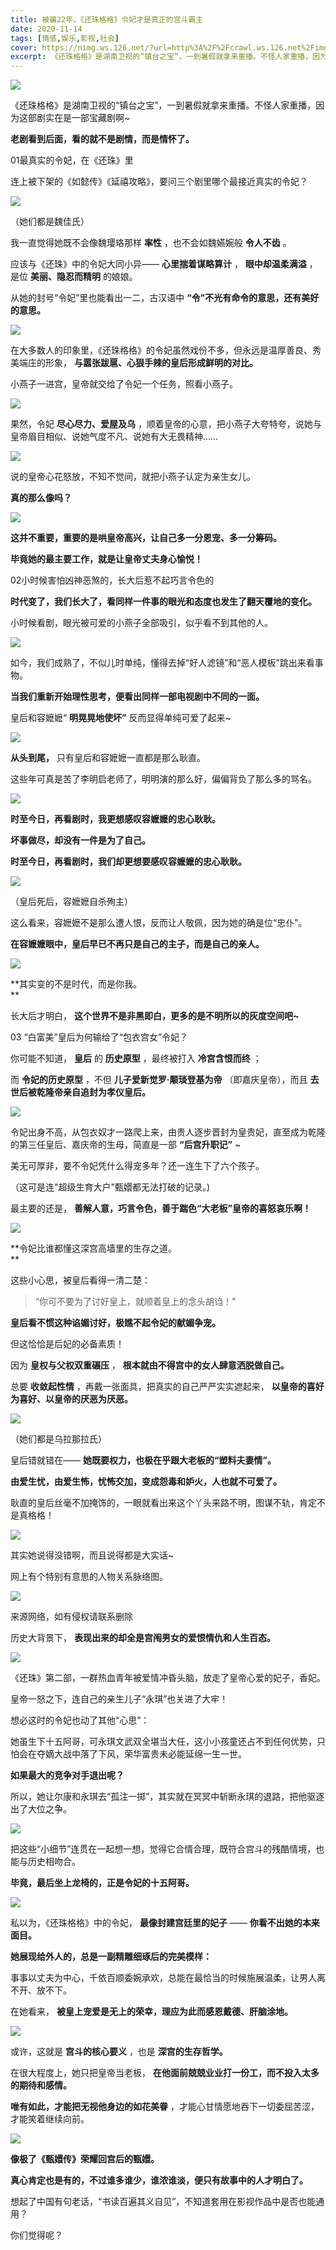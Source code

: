```yaml
---
title: 被骗22年，《还珠格格》令妃才是真正的宫斗霸主
date: 2020-11-14
tags: [情感,娱乐,影视,社会]
cover: https://nimg.ws.126.net/?url=http%3A%2F%2Fcrawl.ws.126.net%2Fimg%2Fd9ed7f5c8968b43b5a352131cc361980.jpg&thumbnail=650x2147483647&quality=80&type=jpg
excerpt: 《还珠格格》是湖南卫视的“镇台之宝”，一到暑假就拿来重播。不怪人家重播，因为这部剧实在是一部宝藏剧啊~
---
```

![](https://nimg.ws.126.net/?url=http%3A%2F%2Fcrawl.ws.126.net%2Fimg%2Fd9ed7f5c8968b43b5a352131cc361980.jpg&thumbnail=650x2147483647&quality=80&type=jpg)  

《还珠格格》是湖南卫视的“镇台之宝”，一到暑假就拿来重播。不怪人家重播，因为这部剧实在是一部宝藏剧啊~

**老剧看到后面，看的就不是剧情，而是情怀了。**

01最真实的令妃，在《还珠》里

连上被下架的《如懿传》《延禧攻略》，要问三个剧里哪个最接近真实的令妃？

![](https://nimg.ws.126.net/?url=http%3A%2F%2Fcrawl.ws.126.net%2Fimg%2F89644f473b1fe45f54f652bf692ef60e.jpg&thumbnail=650x2147483647&quality=80&type=jpg)  

（她们都是魏佳氏）

我一直觉得她既不会像魏璎珞那样 **率性** ，也不会如魏嬿婉般 **令人不齿** 。

应该与《还珠》中的令妃大同小异—— **心里揣着谋略算计** ， **眼中却温柔满溢** ，是位 **美丽、隐忍而精明** 的娘娘。

从她的封号“令妃”里也能看出一二，古汉语中 **“令”不光有命令的意思，还有美好的意思。**

![](https://nimg.ws.126.net/?url=http%3A%2F%2Fcrawl.ws.126.net%2Fimg%2Fa6ed241cfe8bac7432e4e2e98ba0d388.jpg&thumbnail=650x2147483647&quality=80&type=jpg)  

在大多数人的印象里，《还珠格格》的令妃虽然戏份不多，但永远是温厚善良、秀美端庄的形象， **与嚣张跋扈、心狠手辣的皇后形成鲜明的对比。**

小燕子一进宫，皇帝就交给了令妃一个任务，照看小燕子。

![](https://nimg.ws.126.net/?url=http%3A%2F%2Fcrawl.ws.126.net%2Fimg%2F190d077b25eeb297d8a66d7ded913b74.jpg&thumbnail=650x2147483647&quality=80&type=jpg)  

果然，令妃 **尽心尽力、爱屋及乌** ，顺着皇帝的心意，把小燕子大夸特夸，说她与皇帝眉目相似、说她气度不凡、说她有大无畏精神……

![](https://nimg.ws.126.net/?url=http%3A%2F%2Fcrawl.ws.126.net%2Fimg%2Fda318b4fc1a870a665a87f36c48c3114.jpg&thumbnail=650x2147483647&quality=80&type=jpg)  

说的皇帝心花怒放，不知不觉间，就把小燕子认定为亲生女儿。

**真的那么像吗？**

![](https://nimg.ws.126.net/?url=http%3A%2F%2Fcrawl.ws.126.net%2Fimg%2F66278bce4795b64ccab660d6819e9ab8.jpg&thumbnail=650x2147483647&quality=80&type=jpg)  

**这并不重要，重要的是哄皇帝高兴，让自己多一分恩宠、多一分筹码。**

**毕竟她的最主要工作，就是让皇帝丈夫身心愉悦！**

02小时候害怕凶神恶煞的，长大后惹不起巧言令色的

**时代变了，我们长大了，看同样一件事的眼光和态度也发生了翻天覆地的变化。**

小时候看剧，眼光被可爱的小燕子全部吸引，似乎看不到其他的人。

![](http://crawl.ws.126.net/img/4b680b2a8d40dad6ba962534cffe0913.gif)  

如今，我们成熟了，不似儿时单纯，懂得去掉“好人滤镜”和“恶人模板”跳出来看事物。

**当我们重新开始理性思考，便看出同样一部电视剧中不同的一面。**

皇后和容嬷嬷“ **明晃晃地使坏”** 反而显得单纯可爱了起来~

![](https://nimg.ws.126.net/?url=http%3A%2F%2Fcrawl.ws.126.net%2Fimg%2F49c1a5c0b8dc1d5effd75f2f8465e9b3.jpg&thumbnail=650x2147483647&quality=80&type=jpg)  

**从头到尾，** 只有皇后和容嬷嬷一直都是那么耿直。

这些年可真是苦了李明启老师了，明明演的那么好，偏偏背负了那么多的骂名。

![](https://nimg.ws.126.net/?url=http%3A%2F%2Fcrawl.ws.126.net%2Fimg%2F41c4e3ee64c9c51f6e83c754e5d7197d.jpg&thumbnail=650x2147483647&quality=80&type=jpg)  

**时至今日，再看剧时，我更想感叹容嬷嬷的忠心耿耿。**

**坏事做尽，却没有一件是为了自己。**

**时至今日，再看剧时，我们却更想要感叹容嬷嬷的忠心耿耿。**

![](http://crawl.ws.126.net/img/9ffc703db53974863600f79f205856ca.gif)  

（皇后死后，容嬷嬷自杀殉主）

这么看来，容嬷嬷不是那么遭人恨，反而让人敬佩，因为她的确是位“忠仆”。

**在容嬷嬷眼中，皇后早已不再只是自己的主子，而是自己的亲人。**

![](https://nimg.ws.126.net/?url=http%3A%2F%2Fcrawl.ws.126.net%2Fimg%2F90d13511e3f8a94dc4da85b760a3569c.jpg&thumbnail=650x2147483647&quality=80&type=jpg)  

**其实变的不是时代，而是你我。  
**

长大后才明白， **这个世界不是非黑即白，更多的是不明所以的灰度空间吧~**

03 “白富美”皇后为何输给了“包衣宫女”令妃？

你可能不知道， **皇后** 的 **历史原型** ，最终被打入 **冷宫含恨而终** ；

而 **令妃的历史原型** ，不但 **儿子爱新觉罗·颙琰登基为帝** （即嘉庆皇帝），而且 **去世后被乾隆帝亲自追封为孝仪皇后。**

![](https://nimg.ws.126.net/?url=http%3A%2F%2Fcrawl.ws.126.net%2Fimg%2Fc71c5f2f8e3fe97c18115657fe49ba6d.jpg&thumbnail=650x2147483647&quality=80&type=jpg)  

令妃出身不高，从包衣奴才一路爬上来，由贵人逐步晋封为皇贵妃，直至成为乾隆的第三任皇后、嘉庆帝的生母，简直是一部 **“后宫升职记”** ~

美无可厚非，要不令妃凭什么得宠多年？还一连生下了六个孩子。

（这可是连"超级生育大户"甄嬛都无法打破的记录。)

最主要的还是， **善解人意，巧言令色，善于踹色“大老板”皇帝的喜怒哀乐啊！**

![](http://crawl.ws.126.net/img/2db8caf7ebf788aa0ebf77f4998fd790.gif)  

**令妃比谁都懂这深宫高墙里的生存之道。  
**

这些小心思，被皇后看得一清二楚：

> “你可不要为了讨好皇上，就顺着皇上的念头胡诌！”

**皇后看不惯这种谄媚讨好，极瞧不起令妃的献媚争宠。**

但这恰恰是后妃的必备素质！

因为 **皇权与父权双重碾压** ， **根本就由不得宫中的女人肆意洒脱做自己。**

总要 **收敛起性情** ，再戴一张面具，把真实的自己严严实实遮起来， **以皇帝的喜好为喜好、以皇帝的厌恶为厌恶。**

![](https://nimg.ws.126.net/?url=http%3A%2F%2Fcrawl.ws.126.net%2Fimg%2F66e04c3dd22daa271cb22fc230e9a354.jpg&thumbnail=650x2147483647&quality=80&type=jpg)  

（她们都是乌拉那拉氏）

皇后错就错在—— **她既要权力，也极在乎跟大老板的“塑料夫妻情”。**

**由爱生忧，由爱生怖，忧怖交加，变成怨毒和妒火，人也就不可爱了。**

耿直的皇后丝毫不加掩饰的，一眼就看出来这个丫头来路不明，图谋不轨，肯定不是真格格！

![](https://nimg.ws.126.net/?url=http%3A%2F%2Fcrawl.ws.126.net%2Fimg%2Fd3950ac856037b67b179d70f62608c09.jpg&thumbnail=650x2147483647&quality=80&type=jpg)  

其实她说得没错啊，而且说得都是大实话~

网上有个特别有意思的人物关系脉络图。

![](https://nimg.ws.126.net/?url=http%3A%2F%2Fcrawl.ws.126.net%2Fimg%2F4ff87790ff2afe5ab0d04471a280780d.jpg&thumbnail=650x2147483647&quality=80&type=jpg)  

来源网络，如有侵权请联系删除

历史大背景下， **表现出来的却全是宫闱男女的爱恨情仇和人生百态。**

![](https://nimg.ws.126.net/?url=http%3A%2F%2Fcrawl.ws.126.net%2Fimg%2Feafe9c5178776d3d066424b10dd81b3e.jpg&thumbnail=650x2147483647&quality=80&type=jpg)  

《还珠》第二部，一群热血青年被爱情冲昏头脑，放走了皇帝心爱的妃子，香妃。

皇帝一怒之下，连自己的亲生儿子“永琪”也关进了大牢！

想必这时的令妃也动了其他“心思”：

她虽生下十五阿哥，可永琪文武双全堪当大任，这小小孩童还占不到任何优势，只怕会在夺嫡大战中落了下风，荣华富贵未必能延绵一生一世。

**如果最大的竞争对手退出呢？**

所以，她让尔康和永琪去“孤注一掷”，其实就在冥冥中斩断永琪的退路，把他驱逐出了大位之争。

![](https://nimg.ws.126.net/?url=http%3A%2F%2Fcrawl.ws.126.net%2Fimg%2F97d15d11437394349839c39904b93fbf.jpg&thumbnail=650x2147483647&quality=80&type=jpg)  

把这些“小细节”连贯在一起想一想，觉得它合情合理，既符合宫斗的残酷情境，也能与历史相吻合。

**毕竟，最后坐上龙椅的，正是令妃的十五阿哥。**

![](https://nimg.ws.126.net/?url=http%3A%2F%2Fcrawl.ws.126.net%2Fimg%2F59677a06e1232c071bd5f475a2bd89ca.jpg&thumbnail=650x2147483647&quality=80&type=jpg)  

私以为，《还珠格格》中的令妃， **最像封建宫廷里的妃子** —— **你看不出她的本来面目。**

**她展现给外人的，总是一副精雕细琢后的完美模样：**

事事以丈夫为中心，千依百顺委婉承欢，总能在最恰当的时候施展温柔，让男人离不开、放不下。

在她看来， **被皇上宠爱是无上的荣幸，理应为此而感恩戴德、肝脑涂地。**

![](https://nimg.ws.126.net/?url=http%3A%2F%2Fcrawl.ws.126.net%2Fimg%2Ffe7ad0516e6630c411cfdce16bfaefed.jpg&thumbnail=650x2147483647&quality=80&type=jpg)  

或许，这就是 **宫斗的核心要义** ，也是 **深宫的生存哲学。**

在很大程度上，她只把皇帝当老板， **在他面前兢兢业业打一份工，而不投入太多的期待和感情。**

**唯有如此，才能把无视他身边的如花美眷** ，才能心甘情愿地吞下一切委屈苦涩，才能笑着继续向前。

![](https://nimg.ws.126.net/?url=http%3A%2F%2Fcrawl.ws.126.net%2Fimg%2Fdc72a8065dab194a0f6693ebf5192e81.jpg&thumbnail=650x2147483647&quality=80&type=jpg)  

**像极了《甄嬛传》荣耀回宫后的甄嬛。**

**真心肯定也是有的，不过谁多谁少，谁浓谁淡，便只有故事中的人才明白了。**

想起了中国有句老话，“书读百遍其义自见”，不知道套用在影视作品中是否也能通用？

你们觉得呢？

